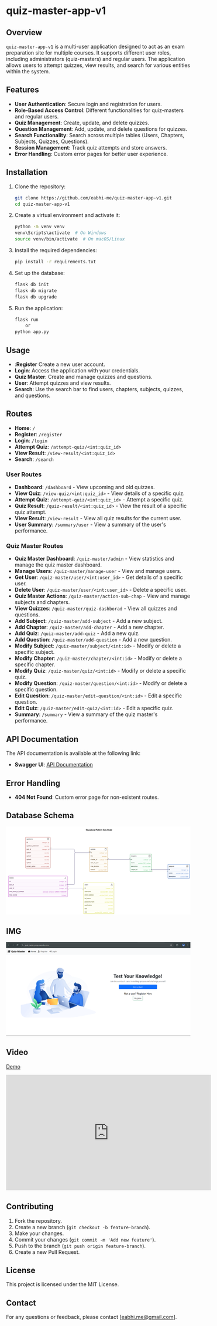 # quiz-master-app-v1

## Overview
`quiz-master-app-v1` is a multi-user application designed to act as an exam preparation site for multiple courses. It supports different user roles, including administrators (quiz-masters) and regular users. The application allows users to attempt quizzes, view results, and search for various entities within the system.

## Features
- **User Authentication**: Secure login and registration for users.
- **Role-Based Access Control**: Different functionalities for quiz-masters and regular users.
- **Quiz Management**: Create, update, and delete quizzes.
- **Question Management**: Add, update, and delete questions for quizzes.
- **Search Functionality**: Search across multiple tables (Users, Chapters, Subjects, Quizzes, Questions).
- **Session Management**: Track quiz attempts and store answers.
- **Error Handling**: Custom error pages for better user experience.

## Installation
1. Clone the repository:
    ```bash
    git clone https://github.com/eabhi-me/quiz-master-app-v1.git
    cd quiz-master-app-v1
    ```

2. Create a virtual environment and activate it:
    ```bash
    python -m venv venv
    venv\Scripts\activate  # On Windows
    source venv/bin/activate  # On macOS/Linux
    ```

3. Install the required dependencies:
    ```bash
    pip install -r requirements.txt
    ```

4. Set up the database:
    ```bash
    flask db init
    flask db migrate
    flask db upgrade
    ```

5. Run the application:
    ```bash
    flask run
        or
    python app.py
    ```

## Usage
- :**Register** Create a new user account.
- **Login**: Access the application with your credentials.
- **Quiz Master**: Create and manage quizzes and questions.
- **User**: Attempt quizzes and view results.
- **Search**: Use the search bar to find users, chapters, subjects, quizzes, and questions.

## Routes
- **Home**: `/`
- **Register**: `/register`
- **Login**: `/login`
- **Attempt Quiz**: `/attempt-quiz/<int:quiz_id>`
- **View Result**: `/view-result/<int:quiz_id>`
- **Search**: `/search`

### User Routes
- **Dashboard**: `/dashboard` - View upcoming and old quizzes.
- **View Quiz**: `/view-quiz/<int:quiz_id>` - View details of a specific quiz.
- **Attempt Quiz**: `/attempt-quiz/<int:quiz_id>` - Attempt a specific quiz.
- **Quiz Result**: `/quiz-result/<int:quiz_id>` - View the result of a specific quiz attempt.
- **View Result**: `/view-result` - View all quiz results for the current user.
- **User Summary**: `/summary/user` - View a summary of the user's performance.

### Quiz Master Routes
- **Quiz Master Dashboard**: `/quiz-master/admin` - View statistics and manage the quiz master dashboard.
- **Manage Users**: `/quiz-master/manage-user` - View and manage users.
- **Get User**: `/quiz-master/user/<int:user_id>` - Get details of a specific user.
- **Delete User**: `/quiz-master/user/<int:user_id>` - Delete a specific user.
- **Quiz Master Actions**: `/quiz-master/action-sub-chap` - View and manage subjects and chapters.
- **View Quizzes**: `/quiz-master/quiz-dashborad` - View all quizzes and questions.
- **Add Subject**: `/quiz-master/add-subject` - Add a new subject.
- **Add Chapter**: `/quiz-master/add-chapter` - Add a new chapter.
- **Add Quiz**: `/quiz-master/add-quiz` - Add a new quiz.
- **Add Question**: `/quiz-master/add-question` - Add a new question.
- **Modify Subject**: `/quiz-master/subject/<int:id>` - Modify or delete a specific subject.
- **Modify Chapter**: `/quiz-master/chapter/<int:id>` - Modify or delete a specific chapter.
- **Modify Quiz**: `/quiz-master/quiz/<int:id>` - Modify or delete a specific quiz.
- **Modify Question**: `/quiz-master/question/<int:id>` - Modify or delete a specific question.
- **Edit Question**: `/quiz-master/edit-question/<int:id>` - Edit a specific question.
- **Edit Quiz**: `/quiz-master/edit-quiz/<int:id>` - Edit a specific quiz.
- **Summary**: `/summary` - View a summary of the quiz master's performance.


## API Documentation
The API documentation is available at the following link:
- **Swagger UI**: [API Documentation](http://localhost:5000/apidocs)


## Error Handling
- **404 Not Found**: Custom error page for non-existent routes.

## Database Schema
![Database Schema](static/images/ERD.png)

## IMG
![alt text](static\images\demo_view.png)

## Video
[Demo](https://drive.google.com/file/d/1G0daZUMvVMMxDb9tJ6JSw2CJwHmIZEJ7/view?usp=drive_link)

<iframe width="560" height="315" src="https://drive.google.com/file/d/1G0daZUMvVMMxDb9tJ6JSw2CJwHmIZEJ7/view?usp=sharing" frameborder="0" allow="autoplay; encrypted-media" allowfullscreen></iframe>

## Contributing
1. Fork the repository.
2. Create a new branch (`git checkout -b feature-branch`).
3. Make your changes.
4. Commit your changes (`git commit -m 'Add new feature'`).
5. Push to the branch (`git push origin feature-branch`).
6. Create a new Pull Request.

## License
This project is licensed under the MIT License.

## Contact
For any questions or feedback, please contact [eabhi.me@gmail.com].
